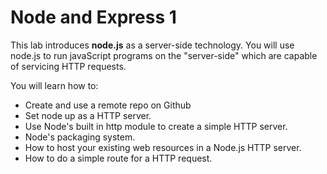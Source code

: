 # Node and Express 1

This lab introduces **node.js** as a server-side technology. You will use node.js to run javaScript programs on the "server-side" which are capable of servicing HTTP requests. 

You will learn how to:

- Create and use a remote repo on Github
- Set node up as a HTTP server.
- Use Node's built in http module to create a simple HTTP server.
- Node's packaging system.
- How to host your existing web resources in a Node.js HTTP server.
- How to do a simple route for a HTTP request.
